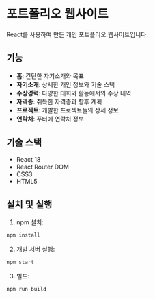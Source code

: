 # 포트폴리오 웹사이트

React를 사용하여 만든 개인 포트폴리오 웹사이트입니다.

## 기능

- **홈**: 간단한 자기소개와 목표
- **자기소개**: 상세한 개인 정보와 기술 스택
- **수상경력**: 다양한 대회와 활동에서의 수상 내역
- **자격증**: 취득한 자격증과 향후 계획
- **프로젝트**: 개발한 프로젝트들의 상세 정보
- **연락처**: 푸터에 연락처 정보

## 기술 스택

- React 18
- React Router DOM
- CSS3
- HTML5

## 설치 및 실행

1. npm 설치:
```bash
npm install
```

2. 개발 서버 실행:
```bash
npm start
```

3. 빌드:
```bash
npm run build
```